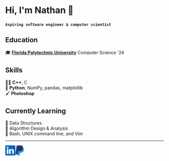 # Hi, I'm Nathan 👋

**`Aspiring software engineer & computer scientist`**

## Education
🎓 [**Florida Polytechnic University**][poly] Computer Science '24  

[poly]: https://floridapoly.edu/

## Skills

:man_technologist:		**C++**, C  
:snake:					**Python**, NumPy, pandas, matplotlib  
:paintbrush:			**Photoshop**  

## Currently Learning

:memo:      Data Structures  
:memo:      Algorithm Design & Analysis  
:memo:      Bash, UNIX command line, and Vim  

- - -

<a href="https://www.linkedin.com/in/nathan-bodie-60a070209/">
    <img height="32" align="left" alt="LinkedIn" src="img/icons/linkedin.png" />
</a>

<a href="paypal.me/dazexd">
    <img height="32" align="left" alt="PayPal" src="img/icons/paypal.png" />
</a>
